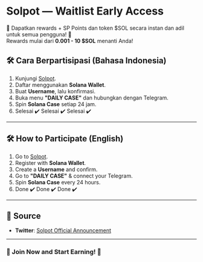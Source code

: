# Solpot — Waitlist Early Access

🎉 Dapatkan rewards + SP Points dan token $SOL secara instan dan adil untuk semua pengguna! 🎉  
Rewards mulai dari **0.001 - 10 $SOL** menanti Anda!

## 🛠 Cara Berpartisipasi (Bahasa Indonesia)
1. Kunjungi [Solpot](https://solpot.com/r/hokireceh).
2. Daftar menggunakan **Solana Wallet**.
3. Buat **Username**, lalu konfirmasi.
4. Buka menu **"DAILY CASE"** dan hubungkan dengan Telegram.
5. Spin **Solana Case** setiap 24 jam.
6. Selesai ✔️ Selesai ✔️ Selesai ✔️

---

## 🛠 How to Participate (English)
1. Go to [Solpot](https://solpot.com/r/hokireceh).
2. Register with **Solana Wallet**.
3. Create a **Username** and confirm.
4. Go to **"DAILY CASE"** & connect your Telegram.
5. Spin **Solana Case** every 24 hours.
6. Done ✔️ Done ✔️ Done ✔️

---

## 🔗 Source 
- **Twitter**: [Solpot Official Announcement](https://x.com/solpotcom/status/1869119333194166623)

---

### 🚀 Join Now and Start Earning! 🌟
